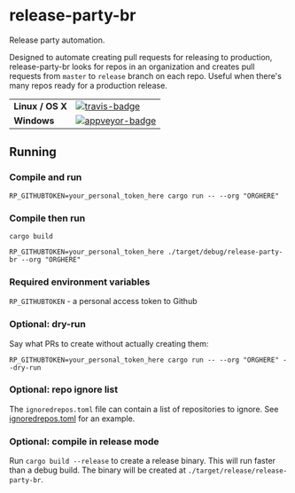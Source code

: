 # release-party-br

Release party automation.

Designed to automate creating pull requests for releasing to production, release-party-br looks for repos in an 
organization and creates pull requests from `master` to `release` branch on each repo.  Useful when there's many 
repos ready for a production release.

<table>
    <tr>
        <td><strong>Linux / OS X</strong></td>
        <td><a href="https://travis-ci.org/matthewkmayer/release-party-BR" title="Travis Build Status"><img src="https://travis-ci.org/matthewkmayer/release-party-BR.svg?branch=master" alt="travis-badge"></img></a></td>
    </tr>
    <tr>
        <td><strong>Windows</strong></td>
        <td><a href="https://ci.appveyor.com/project/matthewkmayer/release-party-br" title="Appveyor Build Status"><img src="https://ci.appveyor.com/api/projects/status/gkiqfanbhjrhhh8v/branch/master?svg=true" alt="appveyor-badge"></img></a></td>
    </tr>
</table>


## Running

### Compile and run

`RP_GITHUBTOKEN=your_personal_token_here cargo run -- --org "ORGHERE"`

### Compile then run

`cargo build`

`RP_GITHUBTOKEN=your_personal_token_here ./target/debug/release-party-br --org "ORGHERE"`

### Required environment variables

`RP_GITHUBTOKEN` - a personal access token to Github

### Optional: dry-run

Say what PRs to create without actually creating them:

`RP_GITHUBTOKEN=your_personal_token_here cargo run -- --org "ORGHERE" --dry-run`

### Optional: repo ignore list

The `ignoredrepos.toml` file can contain a list of repositories to ignore.  See [ignoredrepos.toml](ignoredrepos.toml) 
for an example.

### Optional: compile in release mode

Run `cargo build --release` to create a release binary.  This will run faster than a debug build.  The binary will be created at 
`./target/release/release-party-br`.